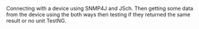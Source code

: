 Connecting with a device using SNMP4J and JSch.
Then getting some data from the device using the both ways then testing if they returned the same result or no unit TestNG.
